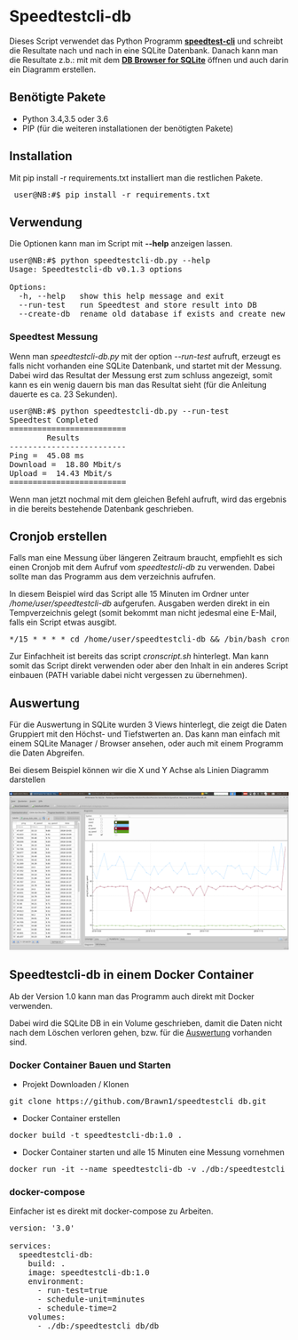 # Speedtestcli-db

Dieses Script verwendet das Python Programm [**speedtest-cli**](https://github.com/sivel/speedtest-cli) und schreibt die Resultate nach und nach in eine SQLite Datenbank.
Danach kann man die Resultate z.b.: mit mit dem [**DB Browser for SQLite**](https://sqlitebrowser.org) öffnen und auch darin ein Diagramm erstellen.

## Benötigte Pakete

* Python 3.4,3.5 oder 3.6
* PIP (für die weiteren installationen der benötigten Pakete)

## Installation

Mit pip install -r requirements.txt installiert man die restlichen Pakete.
<pre> user@NB:#$ pip install -r requirements.txt</pre>

## Verwendung

Die Optionen kann man im Script mit **--help** anzeigen lassen.
<pre>
user@NB:#$ python speedtestcli-db.py --help
Usage: Speedtestcli-db v0.1.3 options

Options:
  -h, --help   show this help message and exit
  --run-test   run Speedtest and store result into DB
  --create-db  rename old database if exists and create new one 
</pre>

### Speedtest Messung

Wenn man *speedtestcli-db.py* mit der option *--run-test* aufruft, erzeugt es falls nicht vorhanden eine SQLite Datenbank,
und startet mit der Messung.
Dabei wird das Resultat der Messung erst zum schluss angezeigt, somit kann es ein wenig dauern bis man das Resultat sieht (für die Anleitung dauerte es ca. 23 Sekunden).

<pre>
user@NB:#$ python speedtestcli-db.py --run-test
Speedtest Completed
=========================
        Results          
-------------------------
Ping =  45.08 ms
Download =  18.80 Mbit/s
Upload =  14.43 Mbit/s
=========================
</pre>

Wenn man jetzt nochmal mit dem gleichen Befehl aufruft, wird das ergebnis in die bereits bestehende Datenbank geschrieben.

## Cronjob erstellen

Falls man eine Messung über längeren Zeitraum braucht, empfiehlt es sich einen Cronjob mit dem Aufruf vom *speedtestcli-db* zu verwenden.
Dabei sollte man das Programm aus dem verzeichnis aufrufen.

In diesem Beispiel wird das Script alle 15 Minuten im Ordner unter */home/user/speedtestcli-db* aufgerufen.
Ausgaben werden direkt in ein Tempverzeichnis gelegt (somit bekommt man nicht jedesmal eine E-Mail, falls ein Script etwas ausgibt.

<pre>*/15 * * * * cd /home/user/speedtestcli-db && /bin/bash cronscript.sh</pre>

Zur Einfachheit ist bereits das script *cronscript.sh* hinterlegt.
Man kann somit das Script direkt verwenden oder aber den Inhalt in ein anderes Script einbauen (PATH variable dabei nicht vergessen zu übernehmen).

## Auswertung

Für die Auswertung in SQLite wurden 3 Views hinterlegt, die zeigt die Daten Gruppiert mit den Höchst- und Tiefstwerten an.
Das kann man einfach mit einem SQLite Manager / Browser ansehen, oder auch mit einem Programm die Daten Abgreifen.

Bei diesem Beispiel können wir die X und Y Achse als Linien Diagramm darstellen

![Demo DB Browser SQLite](images/SQLite_DBBrowser_Graph.png)


## Speedtestcli-db in einem Docker Container

Ab der Version 1.0 kann man das Programm auch direkt mit Docker verwenden.

Dabei wird die SQLite DB in ein Volume geschrieben, damit die Daten nicht nach dem Löschen verloren gehen, bzw. für die 
[Auswertung](#Auswertung) vorhanden sind.

### Docker Container Bauen und Starten

* Projekt Downloaden / Klonen
<pre>git clone https://github.com/Brawn1/speedtestcli_db.git</pre>

* Docker Container erstellen
<pre>docker build -t speedtestcli-db:1.0 .</pre>

* Docker Container starten und alle 15 Minuten eine Messung vornehmen

<pre>docker run -it --name speedtestcli-db -v ./db:/speedtestcli_db/db -e run-test=true -e schedule-unit=minutes -e schedule-time=15 -d speedtestcli-db:1.0</pre>

### docker-compose
Einfacher ist es direkt mit docker-compose zu Arbeiten.

<pre>
version: '3.0'

services:
  speedtestcli-db:
    build: .
    image: speedtestcli-db:1.0
    environment:
      - run-test=true
      - schedule-unit=minutes
      - schedule-time=2
    volumes:
      - ./db:/speedtestcli_db/db
</pre>
